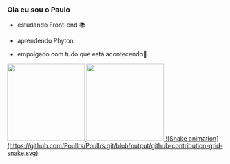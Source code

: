 ### Ola eu sou o Paulo 
- estudando Front-end 📚
- aprendendo Phyton
- empolgado com tudo que está acontecendo🤗




  <a href="h://git.com/Poullrs">
 <img height = "180em" src = "https://github-readme-stats.vercel.app/api?username=Poullrs&show_icons=true&theme=merko&include_all_commits=true&count_private=true" />
    <img height="180em" src="https://github-readme-stats.vercel.app/api/top-langs/?username=Poullrs&layout=compact&langs_count=7&theme=dracula"/> 
</div>
![Snake animation](https://github.com/Poullrs/Poullrs.git/blob/output/github-contribution-grid-snake.svg)


 






  
